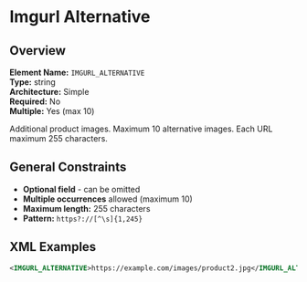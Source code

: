 # Imgurl Alternative

## Overview

**Element Name:** `IMGURL_ALTERNATIVE`<br>
**Type:** string<br>
**Architecture:** Simple<br>
**Required:** No<br>
**Multiple:** Yes (max 10)<br>

Additional product images. Maximum 10 alternative images. Each URL maximum 255 characters.


## General Constraints

- **Optional field** - can be omitted
- **Multiple occurrences** allowed (maximum 10)
- **Maximum length:** 255 characters
- **Pattern:** `https?://[^\s]{1,245}`

## XML Examples

```xml
<IMGURL_ALTERNATIVE>https://example.com/images/product2.jpg</IMGURL_ALTERNATIVE>
```




